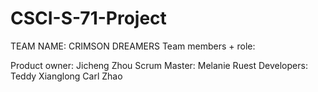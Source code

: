 # CSCI-S-71-Project

TEAM NAME: CRIMSON DREAMERS
Team members + role:

Product owner: Jicheng Zhou
Scrum Master: Melanie Ruest
Developers: Teddy
            Xianglong
            Carl Zhao
